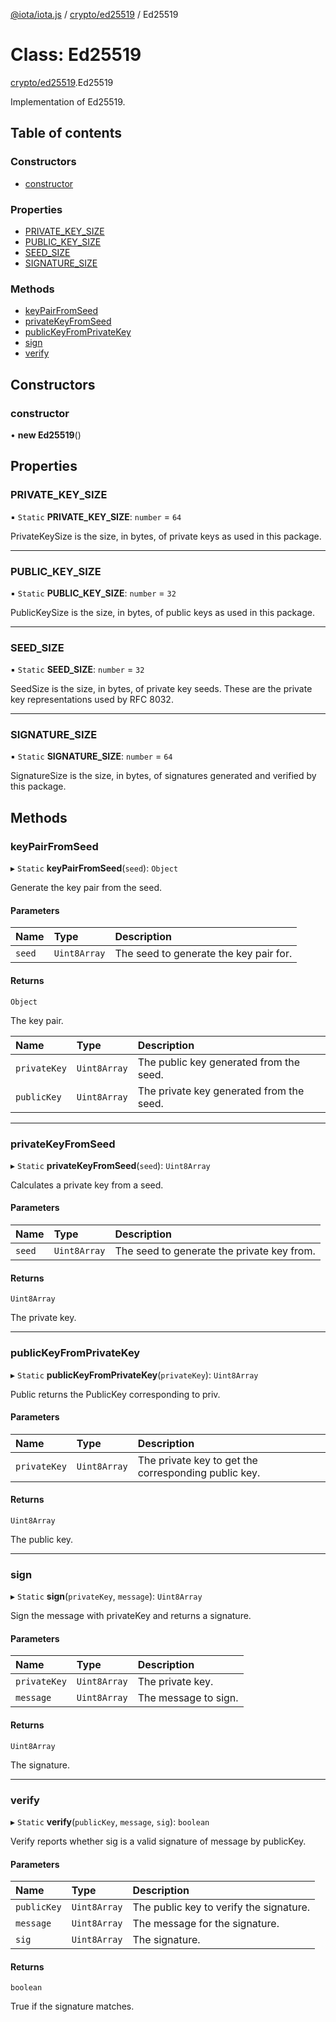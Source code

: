 [@iota/iota.js](../README.md) / [crypto/ed25519](../modules/crypto_ed25519.md) / Ed25519

# Class: Ed25519

[crypto/ed25519](../modules/crypto_ed25519.md).Ed25519

Implementation of Ed25519.

## Table of contents

### Constructors

- [constructor](crypto_ed25519.Ed25519.md#constructor)

### Properties

- [PRIVATE\_KEY\_SIZE](crypto_ed25519.Ed25519.md#private_key_size)
- [PUBLIC\_KEY\_SIZE](crypto_ed25519.Ed25519.md#public_key_size)
- [SEED\_SIZE](crypto_ed25519.Ed25519.md#seed_size)
- [SIGNATURE\_SIZE](crypto_ed25519.Ed25519.md#signature_size)

### Methods

- [keyPairFromSeed](crypto_ed25519.Ed25519.md#keypairfromseed)
- [privateKeyFromSeed](crypto_ed25519.Ed25519.md#privatekeyfromseed)
- [publicKeyFromPrivateKey](crypto_ed25519.Ed25519.md#publickeyfromprivatekey)
- [sign](crypto_ed25519.Ed25519.md#sign)
- [verify](crypto_ed25519.Ed25519.md#verify)

## Constructors

### constructor

• **new Ed25519**()

## Properties

### PRIVATE\_KEY\_SIZE

▪ `Static` **PRIVATE\_KEY\_SIZE**: `number` = `64`

PrivateKeySize is the size, in bytes, of private keys as used in this package.

___

### PUBLIC\_KEY\_SIZE

▪ `Static` **PUBLIC\_KEY\_SIZE**: `number` = `32`

PublicKeySize is the size, in bytes, of public keys as used in this package.

___

### SEED\_SIZE

▪ `Static` **SEED\_SIZE**: `number` = `32`

SeedSize is the size, in bytes, of private key seeds. These are the private key representations used by RFC 8032.

___

### SIGNATURE\_SIZE

▪ `Static` **SIGNATURE\_SIZE**: `number` = `64`

SignatureSize is the size, in bytes, of signatures generated and verified by this package.

## Methods

### keyPairFromSeed

▸ `Static` **keyPairFromSeed**(`seed`): `Object`

Generate the key pair from the seed.

#### Parameters

| Name | Type | Description |
| :------ | :------ | :------ |
| `seed` | `Uint8Array` | The seed to generate the key pair for. |

#### Returns

`Object`

The key pair.

| Name | Type | Description |
| :------ | :------ | :------ |
| `privateKey` | `Uint8Array` | The public key generated from the seed. |
| `publicKey` | `Uint8Array` | The private key generated from the seed. |

___

### privateKeyFromSeed

▸ `Static` **privateKeyFromSeed**(`seed`): `Uint8Array`

Calculates a private key from a seed.

#### Parameters

| Name | Type | Description |
| :------ | :------ | :------ |
| `seed` | `Uint8Array` | The seed to generate the private key from. |

#### Returns

`Uint8Array`

The private key.

___

### publicKeyFromPrivateKey

▸ `Static` **publicKeyFromPrivateKey**(`privateKey`): `Uint8Array`

Public returns the PublicKey corresponding to priv.

#### Parameters

| Name | Type | Description |
| :------ | :------ | :------ |
| `privateKey` | `Uint8Array` | The private key to get the corresponding public key. |

#### Returns

`Uint8Array`

The public key.

___

### sign

▸ `Static` **sign**(`privateKey`, `message`): `Uint8Array`

Sign the message with privateKey and returns a signature.

#### Parameters

| Name | Type | Description |
| :------ | :------ | :------ |
| `privateKey` | `Uint8Array` | The private key. |
| `message` | `Uint8Array` | The message to sign. |

#### Returns

`Uint8Array`

The signature.

___

### verify

▸ `Static` **verify**(`publicKey`, `message`, `sig`): `boolean`

Verify reports whether sig is a valid signature of message by publicKey.

#### Parameters

| Name | Type | Description |
| :------ | :------ | :------ |
| `publicKey` | `Uint8Array` | The public key to verify the signature. |
| `message` | `Uint8Array` | The message for the signature. |
| `sig` | `Uint8Array` | The signature. |

#### Returns

`boolean`

True if the signature matches.
